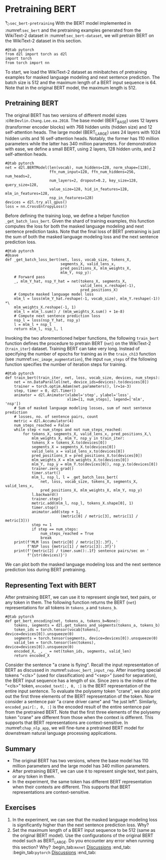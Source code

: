 # Pretraining BERT
:label:`sec_bert-pretraining`
With the BERT model implemented in :numref:`sec_bert`
and the pretraining examples generated from the WikiText-2 dataset in :numref:`sec_bert-dataset`, we will pretrain BERT on the WikiText-2 dataset in this section.
```{.python .input}
#@tab pytorch
from d2l import torch as d2l
import torch
from torch import nn
```
To start, we load the WikiText-2 dataset as minibatches
of pretraining examples for masked language modeling and next sentence prediction.
The batch size is 512 and the maximum length of a BERT input sequence is 64.
Note that in the original BERT model, the maximum length is 512.
## Pretraining BERT
The original BERT has two versions of different model sizes :cite:`Devlin.Chang.Lee.ea.2018`.
The base model ($\text{BERT}_{\text{BASE}}$) uses 12 layers (transformer encoder blocks)
with 768 hidden units (hidden size) and 12 self-attention heads.
The large model ($\text{BERT}_{\text{LARGE}}$) uses 24 layers
with 1024 hidden units and 16 self-attention heads.
Notably, the former has 110 million parameters while the latter has 340 million parameters.
For demonstration with ease,
we define a small BERT, using 2 layers, 128 hidden units, and 2 self-attention heads.
```{.python .input}
#@tab pytorch
net = d2l.BERTModel(len(vocab), num_hiddens=128, norm_shape=[128],
                    ffn_num_input=128, ffn_num_hiddens=256, num_heads=2,
                    num_layers=2, dropout=0.2, key_size=128, query_size=128,
                    value_size=128, hid_in_features=128, mlm_in_features=128,
                    nsp_in_features=128)
devices = d2l.try_all_gpus()
loss = nn.CrossEntropyLoss()
```
Before defining the training loop,
we define a helper function `_get_batch_loss_bert`.
Given the shard of training examples,
this function computes the loss for both the masked language modeling and next sentence prediction tasks.
Note that the final loss of BERT pretraining
is just the sum of both the masked language modeling loss
and the next sentence prediction loss.
```{.python .input}
#@tab pytorch
#@save
def _get_batch_loss_bert(net, loss, vocab_size, tokens_X,
                         segments_X, valid_lens_x,
                         pred_positions_X, mlm_weights_X,
                         mlm_Y, nsp_y):
    # Forward pass
    _, mlm_Y_hat, nsp_Y_hat = net(tokens_X, segments_X,
                                  valid_lens_x.reshape(-1),
                                  pred_positions_X)
    # Compute masked language model loss
    mlm_l = loss(mlm_Y_hat.reshape(-1, vocab_size), mlm_Y.reshape(-1)) *\
    mlm_weights_X.reshape(-1, 1)
    mlm_l = mlm_l.sum() / (mlm_weights_X.sum() + 1e-8)
    # Compute next sentence prediction loss
    nsp_l = loss(nsp_Y_hat, nsp_y)
    l = mlm_l + nsp_l
    return mlm_l, nsp_l, l
```
Invoking the two aforementioned helper functions,
the following `train_bert` function
defines the procedure to pretrain BERT (`net`) on the WikiText-2 (`train_iter`) dataset.
Training BERT can take very long.
Instead of specifying the number of epochs for training
as in the `train_ch13` function (see :numref:`sec_image_augmentation`),
the input `num_steps` of the following function
specifies the number of iteration steps for training.
```{.python .input}
#@tab pytorch
def train_bert(train_iter, net, loss, vocab_size, devices, num_steps):
    net = nn.DataParallel(net, device_ids=devices).to(devices[0])
    trainer = torch.optim.Adam(net.parameters(), lr=1e-3)
    step, timer = 0, d2l.Timer()
    animator = d2l.Animator(xlabel='step', ylabel='loss',
                            xlim=[1, num_steps], legend=['mlm', 'nsp'])
    # Sum of masked language modeling losses, sum of next sentence prediction
    # losses, no. of sentence pairs, count
    metric = d2l.Accumulator(4)
    num_steps_reached = False
    while step < num_steps and not num_steps_reached:
        for tokens_X, segments_X, valid_lens_x, pred_positions_X,\
            mlm_weights_X, mlm_Y, nsp_y in train_iter:
            tokens_X = tokens_X.to(devices[0])
            segments_X = segments_X.to(devices[0])
            valid_lens_x = valid_lens_x.to(devices[0])
            pred_positions_X = pred_positions_X.to(devices[0])
            mlm_weights_X = mlm_weights_X.to(devices[0])
            mlm_Y, nsp_y = mlm_Y.to(devices[0]), nsp_y.to(devices[0])
            trainer.zero_grad()
            timer.start()
            mlm_l, nsp_l, l = _get_batch_loss_bert(
                net, loss, vocab_size, tokens_X, segments_X, valid_lens_x,
                pred_positions_X, mlm_weights_X, mlm_Y, nsp_y)
            l.backward()
            trainer.step()
            metric.add(mlm_l, nsp_l, tokens_X.shape[0], 1)
            timer.stop()
            animator.add(step + 1,
                         (metric[0] / metric[3], metric[1] / metric[3]))
            step += 1
            if step == num_steps:
                num_steps_reached = True
                break
    print(f'MLM loss {metric[0] / metric[3]:.3f}, '
          f'NSP loss {metric[1] / metric[3]:.3f}')
    print(f'{metric[2] / timer.sum():.1f} sentence pairs/sec on '
          f'{str(devices)}')
```
We can plot both the masked language modeling loss and the next sentence prediction loss
during BERT pretraining.
## Representing Text with BERT
After pretraining BERT,
we can use it to represent single text, text pairs, or any token in them.
The following function returns the BERT (`net`) representations for all tokens
in `tokens_a` and `tokens_b`.
```{.python .input}
#@tab pytorch
def get_bert_encoding(net, tokens_a, tokens_b=None):
    tokens, segments = d2l.get_tokens_and_segments(tokens_a, tokens_b)
    token_ids = torch.tensor(vocab[tokens], device=devices[0]).unsqueeze(0)
    segments = torch.tensor(segments, device=devices[0]).unsqueeze(0)
    valid_len = torch.tensor(len(tokens), device=devices[0]).unsqueeze(0)
    encoded_X, _, _ = net(token_ids, segments, valid_len)
    return encoded_X
```
Consider the sentence "a crane is flying".
Recall the input representation of BERT as discussed in :numref:`subsec_bert_input_rep`.
After inserting special tokens “&lt;cls&gt;” (used for classification)
and “&lt;sep&gt;” (used for separation),
the BERT input sequence has a length of six.
Since zero is the index of the “&lt;cls&gt;” token,
`encoded_text[:, 0, :]` is the BERT representation of the entire input sentence.
To evaluate the polysemy token "crane",
we also print out the first three elements of the BERT representation of the token.
Now consider a sentence pair
"a crane driver came" and "he just left".
Similarly, `encoded_pair[:, 0, :]` is the encoded result of the entire sentence pair from the pretrained BERT.
Note that the first three elements of the polysemy token "crane" are different from those when the context is different.
This supports that BERT representations are context-sensitive.
In :numref:`chap_nlp_app`, we will fine-tune a pretrained BERT model
for downstream natural language processing applications.
## Summary
* The original BERT has two versions, where the base model has 110 million parameters and the large model has 340 million parameters.
* After pretraining BERT, we can use it to represent single text, text pairs, or any token in them.
* In the experiment, the same token has different BERT representation when their contexts are different. This supports that BERT representations are context-sensitive.
## Exercises
1. In the experiment, we can see that the masked language modeling loss is significantly higher than the next sentence prediction loss. Why?
2. Set the maximum length of a BERT input sequence to be 512 (same as the original BERT model). Use the configurations of the original BERT model such as $\text{BERT}_{\text{LARGE}}$. Do you encounter any error when running this section? Why?
:begin_tab:`mxnet`
[Discussions](https://discuss.d2l.ai/t/390)
:end_tab:
:begin_tab:`pytorch`
[Discussions](https://discuss.d2l.ai/t/1497)
:end_tab: